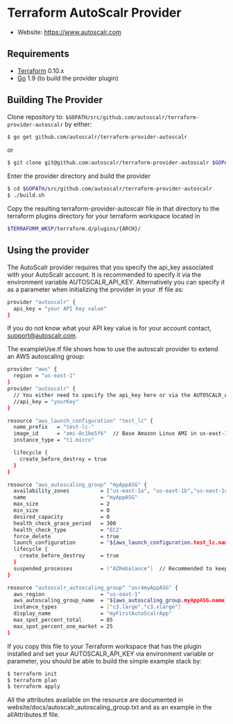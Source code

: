 Terraform AutoScalr Provider
=========================

- Website: https://www.autoscalr.com

Requirements
------------

-	[Terraform](https://www.terraform.io/downloads.html) 0.10.x
-	[Go](https://golang.org/doc/install) 1.9 (to build the provider plugin)

Building The Provider
---------------------

Clone repository to: `$GOPATH/src/github.com/autoscalr/terraform-provider-autoscalr` by either:

```sh
$ go get github.com/autoscalr/terraform-provider-autoscalr
```

or

```sh
$ git clone git@github.com:autoscalr/terraform-provider-autoscalr $GOPATH/src/github.com/autoscalr/terraform-provider-autoscalr
```

Enter the provider directory and build the provider

```sh
$ cd $GOPATH/src/github.com/autoscalr/terraform-provider-autoscalr
$ ./build.sh
```

Copy the resulting terraform-provider-autoscalr file in that directory to the terraform plugins directory
for your terraform workspace located in

```sh
$TERRAFORM_WKSP/terraform.d/plugins/{ARCH}/
```


Using the provider
----------------------

The AutoScalr provider requires that you specify the api_key associated with your AutoScalr account.
It is recommended to specify it via the environment variable AUTOSCALR_API_KEY.
Alternatively you can specify it as a parameter when initializing the provider in your .tf file as:

```sh
provider "autoscalr" {
  api_key = "your API key value"
}
```

If you do not know what your API key value is for your account contact, support@autoscalr.com.

The exampleUse.tf file shows how to use the autoscalr provider to extend an AWS autoscaling group:

```sh
provider "aws" {
  region = "us-east-1"
}
provider "autoscalr" {
  // You either need to specify the api_key here or via the AUTOSCALR_API_KEY enviroment variable
  //api_key = "yourKey"
}

resource "aws_launch_configuration" "test_lc" {
  name_prefix   = "test-lc-"
  image_id      = "ami-8c1be5f6"  // Base Amazon Linux AMI in us-east-1
  instance_type = "t1.micro"

  lifecycle {
    create_before_destroy = true
  }
}

resource "aws_autoscaling_group" "myAppASG" {
  availability_zones          = ["us-east-1a", "us-east-1b","us-east-1c"]
  name                        = "myAppASG"
  max_size                    = 2
  min_size                    = 0
  desired_capacity            = 0
  health_check_grace_period   = 300
  health_check_type           = "EC2"
  force_delete                = true
  launch_configuration        = "${aws_launch_configuration.test_lc.name}"
  lifecycle {
    create_before_destroy     = true
  }
  suspended_processes         = ["AZRebalance"]  // Recommended to keep ASG from fighting AutoScalr AZ Rebalancing
}

resource "autoscalr_autoscaling_group" "asr4myAppASG" {
  aws_region                  = "us-east-1"
  aws_autoscaling_group_name  = "${aws_autoscaling_group.myAppASG.name}"
  instance_types              = ["c3.large","c3.xlarge"]
  display_name                = "myFirstAutoScalrApp"
  max_spot_percent_total      = 85
  max_spot_percent_one_market = 25
}
```

If you copy this file to your Terraform workspace that has the plugin installed and set your AUTOSCALR_API_KEY via environment
variable or parameter, you should be able to build the simple example stack by:

 ```sh
 $ terraform init
 $ terraform plan
 $ terraform apply
 ```

All the attributes available on the resource are documented in website/docs/autoscalr_autoscaling_group.txt and
as an example in the allAttributes.tf file.
